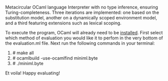 Metacircular OCaml language Interpreter with no type inference, ensuring Turing-completeness. Three iterations are implemented: one based on the substitution model, another on a dynamically scoped environment model, and a third featuring extensions such as lexical scoping.

To execute the program, OCaml will already need to be [installed](https://ocaml.org/). First select which method of evaluation you would like it to perfom in the very bottom of the evaluation.ml file. Next run the following commands in your terminal:

1. \# make all
2. \# ocamlbuild -use-ocamlfind miniml.byte
3. \# ./miniml.byte

Et voila! Happy evaluating!
